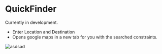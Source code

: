 # QuickFinder
Currently in development.

* Enter Location and Destination
* Opens google maps in a new tab for you with the searched constraints. 


![asdsad](https://github.com/ShahSheel/QuickFinder/blob/master/images/Quick_finder.png)
